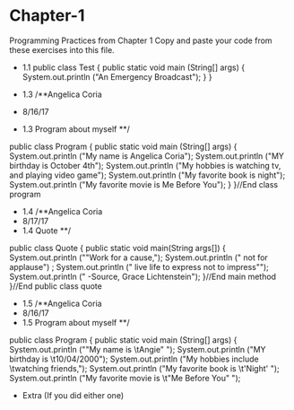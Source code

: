 # Chapter-1
Programming Practices from Chapter 1
Copy and paste your code from these exercises into this file.

* 1.1
public class Test
{
public static void main (String[] args)
{
System.out.println ("An Emergency Broadcast");
}
}

* 1.3
/**Angelica Coria
 * 8/16/17
 * 1.3 Program about myself 
 **/
 
 public class Program
 {
     public static void main (String[] args)
     {
         System.out.println ("My name is Angelica Coria");
         System.out.println ("MY birthday is October 4th");
         System.out.println ("My hobbies is watching tv, and playing video game");
         System.out.println ("My favorite book is night");
         System.out.println ("My favorite movie is Me Before You");
     }
 }//End class program 



* 1.4
/**Angelica Coria
 * 8/17/17
 * 1.4 Quote
 **/
 
 public class Quote
 {
     public static void main(String args[])
   {
       System.out.println ("\"Work for a cause,");
       System.out.println   (" not for applause") ;
       System.out.println (" live life to express not to impress\"");
       System.out.println (" -Source, Grace Lichtenstein");
 }//End main method 
 }//End public class quote



* 1.5
  /**Angelica Coria
 * 8/16/17
 * 1.5 Program about myself 
 **/
 
 public class Program
 {
     public static void main (String[] args)
     {
         System.out.println ("\"My name is \tAngie\" ");
         System.out.println ("MY birthday is \t10/04/2000");
         System.out.println ("My hobbies include \twatching friends,");
         System.out.println ("My favorite book is \t\'Night\' ");
         System.out.println ("My favorite movie is \t\"Me Before You\" ");



* Extra (If you did either one)
